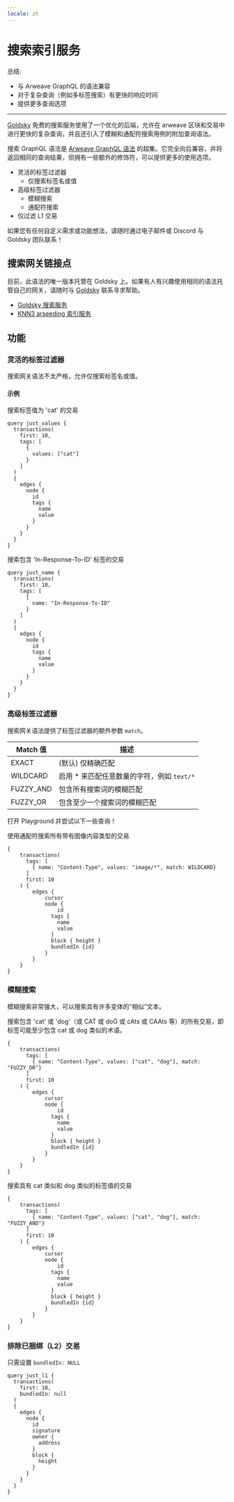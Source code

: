 ```yaml
---
locale: zh
---
```

# 搜索索引服务

总结:
- 与 Arweave GraphQL 的语法兼容
- 对于复杂查询（例如多标签搜索）有更快的响应时间
- 提供更多查询选项
---

[Goldsky](https://goldsky.com) 免费的搜索服务使用了一个优化的后端，允许在 arweave 区块和交易中进行更快的复杂查询，并且还引入了模糊和通配符搜索用例的附加查询语法。

搜索 GraphQL 语法是 [Arweave GraphQL 语法](./querying-arweave.md) 的超集。它完全向后兼容，并将返回相同的查询结果，但拥有一些额外的修饰符，可以提供更多的使用选项。

- 灵活的标签过滤器
  - 仅搜索标签名或值
- 高级标签过滤器
  - 模糊搜索
  - 通配符搜索
- 仅过滤 L1 交易

如果您有任何自定义需求或功能想法，请随时通过电子邮件或 Discord 与 Goldsky 团队联系！

## 搜索网关链接点

目前，此语法的唯一版本托管在 Goldsky 上。如果有人有兴趣使用相同的语法托管自己的网关，请随时与 [Goldsky](https://goldsky.com) 联系寻求帮助。

- [Goldsky 搜索服务](https://arweave-search.goldsky.com/graphql)
- [KNN3 arseeding 索引服务](https://knn3-gateway.knn3.xyz/arseeding/graphql)

## 功能

### 灵活的标签过滤器

搜索网关语法不太严格，允许仅搜索标签名或值。

#### 示例
搜索标签值为 'cat' 的交易

```graphql:no-line-numbers
query just_values {
  transactions(
    first: 10,
    tags: [
      {
        values: ["cat"]
      }
    ]
  ) 
  {
    edges {
      node {
        id
        tags {
          name
          value
        }
      }
    }
  }
}
```

搜索包含 'In-Response-To-ID' 标签的交易

```graphql:no-line-numbers
query just_name {
  transactions(
    first: 10,
    tags: [
      {
        name: "In-Response-To-ID"
      }
    ]
  ) 
  {
    edges {
      node {
        id
        tags {
          name
          value
        }
      }
    }
  }
}
```


### 高级标签过滤器

搜索网关语法提供了标签过滤器的额外参数 `match`。

| Match 值 | 描述 | 
|-------------|-------------|
| EXACT | (默认) 仅精确匹配 |
| WILDCARD | 启用 * 来匹配任意数量的字符，例如 `text/*` |
| FUZZY_AND | 包含所有搜索词的模糊匹配 |
| FUZZY_OR | 包含至少一个搜索词的模糊匹配 |

打开 Playground 并尝试以下一些查询！

使用通配符搜索所有带有图像内容类型的交易
```graphql:no-line-numbers
{
    transactions(        
      tags: [
        { name: "Content-Type", values: "image/*", match: WILDCARD}
      ]
      first: 10
    ) {
        edges {
            cursor
            node {
                id
              tags {
                name
                value
              }
              block { height }
              bundledIn {id}
            }
        }
    }
}
```

### 模糊搜索

模糊搜索非常强大，可以搜索具有许多变体的“相似”文本。

搜索包含 'cat' 或 'dog'（或 CAT 或 doG 或 cAts 或 CAAts 等）的所有交易，即标签可能至少包含 cat 或 dog 类似的术语。

```graphql:no-line-numbers
{
    transactions(        
      tags: [
        { name: "Content-Type", values: ["cat", "dog"], match: "FUZZY_OR"}
      ]
      first: 10
    ) {
        edges {
            cursor
            node {
                id
              tags {
                name
                value
              }
              block { height }
              bundledIn {id}
            }
        }
    }
}
```

搜索具有 cat 类似和 dog 类似的标签值的交易
```graphql:no-line-numbers
{
    transactions(        
      tags: [
        { name: "Content-Type", values: ["cat", "dog"], match: "FUZZY_AND"}
      ]
      first: 10
    ) {
        edges {
            cursor
            node {
                id
              tags {
                name
                value
              }
              block { height }
              bundledIn {id}
            }
        }
    }
}
```

### 排除已捆绑（L2）交易

只需设置 `bundledIn: NULL`

```graphql:no-line-numbers
query just_l1 {
  transactions(
    first: 10,
    bundledIn: null
  ) 
  {
    edges {
      node {
        id
        signature
        owner {
          address
        }
        block {
          height
        }
      }
    }
  }
}
```
